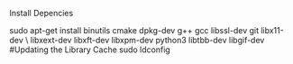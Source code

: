 Install Depencies

sudo apt-get install binutils cmake dpkg-dev g++ gcc libssl-dev git libx11-dev \ libxext-dev libxft-dev libxpm-dev python3 libtbb-dev libgif-dev 
#Updating the Library Cache
sudo ldconfig
